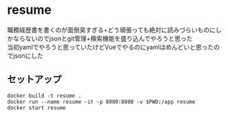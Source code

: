 # resume

職務経歴書を書くのが面倒臭すぎる+どう頑張っても絶対に読みづらいものにしかならないのでjsonとgit管理+検索機能を盛り込んでやろうと思った  
当初yamlでやろうと思っていたけどVueでやるのにyamlはめんどいと思ったのでjsonにした

## セットアップ
```
docker build -t resume . 
docker run --name resume -it -p 8080:8080 -v $PWD:/app resume
docker start resume
```